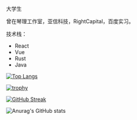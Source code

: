 大学生

曾在琴理工作室，亚信科技，RightCapital，百度实习。

技术栈：

- React
- Vue
- Rust
- Java

[![Top Langs](https://github-readme-stats.vercel.app/api/top-langs/?username=Polaris-6625)](https://github.com/anuraghazra/github-readme-stats)

[![trophy](https://github-profile-trophy.vercel.app/?username=Polaris-6625&theme=onedark)](https://github.com/ryo-ma/github-profile-trophy)

[![GitHub Streak](https://github-readme-streak-stats.herokuapp.com/?user=Polaris-6625)](https://git.io/streak-stats)

![Anurag's GitHub stats](https://github-readme-stats.vercel.app/api?username=Polaris-6625&show_icons=true&theme=radical)
